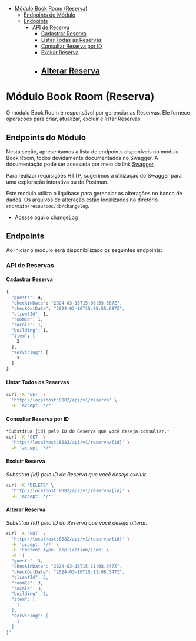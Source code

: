 

- [Módulo Book Room (Reserva)](#módulo-book-room-Reserva)
    - [Endpoints do Módulo](#endpoints-do-módulo)
    - [Endpoints](#endpoints)
        - [API de Reserva](#api-de-Reservas)
            - [Cadastrar Reserva](#cadastrar-amenidade)
            - [Listar Todas as Reservas](#listar-todas-as-Reservas)
            - [Consultar Reserva por ID](#consultar-Reserva-por-id)
            - [Excluir Reserva](#excluir-Reserva)
            - [Alterar Reserva](#alterar-Reserva)
              --

# Módulo Book Room (Reserva)

O módulo Book Room é responsável por gerenciar as Reservas. Ele fornece operações para criar, atualizar, excluir e listar Reservas.

## Endpoints do Módulo

Nesta seção, apresentamos a lista de endpoints disponíveis no módulo Book Room, todos devidamente documentados no Swagger. A documentação pode ser acessada por meio do link [Swagger](http://localhost:8082/swagger-ui/index.html).

Para realizar requisições HTTP, sugerimos a utilização do Swagger para uma exploração interativa ou do Postman.

Este modulo utiliza o liquibase para gerenciar as alterações no banco de dados. Os arquivos de alteração estão localizados no diretório `src/main/resources/db/changelog`.

* Acesse aqui o [changeLog](src/main/resources/db/changelog)


## Endpoints

Ao iniciar o módulo será disponibilizado os seguintes endpoints:

### API de Reservas

#### Cadastrar Reserva

```bash
{
  "guests": 4,
  "checkInDate": "2024-03-16T15:08:55.687Z",
  "checkOutDate": "2024-03-16T15:08:55.687Z",
  "clientId": 1,
  "roomId": 1,
  "locale": 1,
  "building": 1,
  "item": [
    2
  ],
  "servicing": [
    3
  ]
}
```

#### Listar Todos os Reservas

```bash
curl -X 'GET' \
  'http://localhost:8082/api/v1/reserva' \
  -H 'accept: */*'
```

#### Consultar Reserva por ID

```bash
*Substitua {id} pelo ID do Reserva que você deseja consultar.*
curl -X 'GET' \
  'http://localhost:8082/api/v1/reserva/{id}' \
  -H 'accept: */*'
```

#### Excluir Reserva

*Substitua {id} pelo ID da Reserva que você deseja excluir.*

```bash
curl -X 'DELETE' \
  'http://localhost:8082/api/v1/reserva/{id}' \
  -H 'accept: */*'
```

#### Alterar Reserva

*Substitua {id} pelo ID da Reserva que você deseja alterar.*

```bash
curl -X 'PUT' \
  'http://localhost:8082/api/v1/reserva/{id}' \
  -H 'accept: */*' \
  -H 'Content-Type: application/json' \
  -d '{
  "guests": 3,
  "checkInDate": "2024-03-16T15:11:08.347Z",
  "checkOutDate": "2024-03-16T15:11:08.347Z",
  "clientId": 3,
  "roomId": 3,
  "locale": 3,
  "building": 2,
  "item": [
    1
  ],
  "servicing": [
    1
  ]
}'

